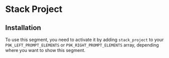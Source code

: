 # Stack Project

## Installation

To use this segment, you need to activate it by adding `stack_project` to your
`P9K_LEFT_PROMPT_ELEMENTS` or `P9K_RIGHT_PROMPT_ELEMENTS` array, depending
where you want to show this segment.
